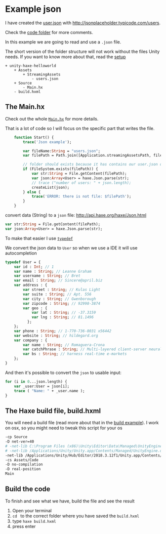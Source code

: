 # Example json

I have created the [user.json](https://github.com/MatthijsKamstra/haxeunity/tree/master/08json/code/Assets/StreamingAssets/users.json) with <http://jsonplaceholder.typicode.com/users>.


Check the [code folder](https://github.com/MatthijsKamstra/haxeunity/tree/master/08json/code) for more comments.

In this example we are going to read and use a `.json` file.

The short version of the folder structure will not work without the files Unity needs.
If you want to know more about that, read the [setup](../00setup/example.md)

```
+ unity-haxe-helloworld
	+ Assets
		+ StreamingAssets
			- users.json
	+ Source
		- Main.hx
	- build.hxml
```

## The Main.hx

Check out the whole [`Main.hx`](/code/Source/Main.hx) for more details.

That is a lot of code so I will focus on the specific part that writes the file.


```haxe
	function Start() {
		trace('Json example');

		var fileName:String = "users.json";
		var filePath = Path.join([Application.streamingAssetsPath, fileName]);

		// folder should exists because it has contains our user.json data file
		if (FileSystem.exists(filePath)) {
			var str:String = File.getContent(filePath);
			var json:Array<User> = haxe.Json.parse(str);
			// trace ("number of users: " + json.length);
			createList(json);
		} else {
			trace('ERROR: there is not file: $filePath');
		}
	}
```

convert data (String) to a `json` file:
<http://api.haxe.org/haxe/Json.html>

```haxe
var str:String = File.getContent(filePath);
var json:Array<User> = haxe.Json.parse(str);
```

To make that easier I use [`typedef`](http://haxe.org/manual/type-system-typedef.html)

We convert the json data to `User` so when we use a IDE it will use autocompletion

```haxe
typedef User = {
	var id : Int; // 1
	var name : String; // Leanne Graham
	var username : String; // Bret
	var email : String; // Sincere@april.biz
	var address : {
	  	var street : String; // Kulas Light
	  	var suite : String; // Apt. 556
	  	var city : String; // Gwenborough
	  	var zipcode : String; // 92998-3874
	  	var geo : {
	    	var lat : String; // -37.3159
	    	var lng : String; // 81.1496
	      };
	};
	var phone : String; // 1-770-736-8031 x56442
	var website : String; // hildegard.org
	var company : {
	  	var name : String; // Romaguera-Crona
	  	var catchPhrase : String; // Multi-layered client-server neural-net
	  	var bs : String; // harness real-time e-markets
    };
}

```


And then it's possible to convert the `json` to usable input:

```haxe
for (i in 0...json.length) {
	var _user:User = json[i];
	trace ( "Name: " + _user.name );
}
```



## The Haxe build file, build.hxml

You will need a build file (read more about that in the [build example](../09build/example.md)).
I work on osx, so you might need to tweak this script for your os


```bash
-cp Source
-D net-ver=40
# -net-lib C:\Program Files (x86)\Unity\Editor\Data\Managed\UnityEngine.dll
# -net-lib /Applications/Unity/Unity.app/Contents/Managed/UnityEngine.dll
-net-lib /Applications/Unity/Hub/Editor/2018.3.12f1/Unity.app/Contents/Managed/UnityEngine.dll
-cs Assets/Code
-D no-compilation
-D real-position
Main
```



## Build the code

To finish and see what we have, build the file and see the result

1. Open your terminal
2. `cd ` to the correct folder where you have saved the `build.hxml`
3. type `haxe build.hxml`
4. press enter



